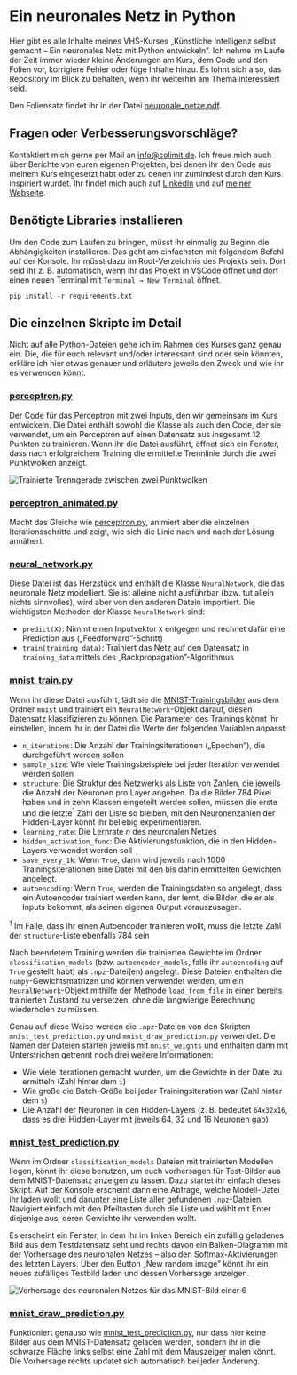# Ein neuronales Netz in Python

Hier gibt es alle Inhalte meines VHS-Kurses „Künstliche Intelligenz selbst gemacht – Ein neuronales Netz mit Python entwickeln”. Ich nehme im Laufe der Zeit immer wieder kleine Änderungen am Kurs, dem Code und den Folien vor, korrigiere Fehler oder füge Inhalte hinzu. Es lohnt sich also, das Repository im Blick zu behalten, wenn ihr weiterhin am Thema interessiert seid.

Den Foliensatz findet ihr in der Datei [neuronale_netze.pdf](neuronale_netze.pdf).

## Fragen oder Verbesserungsvorschläge?

Kontaktiert mich gerne per Mail an [info@colimit.de](mailto:info@colimit.de). Ich freue mich auch über Berichte von euren eigenen Projekten, bei denen ihr den Code aus meinem Kurs eingesetzt habt oder zu denen ihr zumindest durch den Kurs inspiriert wurdet. Ihr findet mich auch auf [LinkedIn](https://www.linkedin.com/in/richard-wotzlaw-8653b688/) und auf [meiner Webseite](https://colimit.de).

## Benötigte Libraries installieren

Um den Code zum Laufen zu bringen, müsst ihr einmalig zu Beginn die Abhängigkeiten installieren. Das geht am einfachsten mit folgendem Befehl auf der Konsole. Ihr müsst dazu im Root-Verzeichnis des Projekts sein. Dort seid ihr z. B. automatisch, wenn ihr das Projekt in VSCode öffnet und dort einen neuen Terminal mit `Terminal → New Terminal` öffnet.

```console
pip install -r requirements.txt
```

## Die einzelnen Skripte im Detail

Nicht auf alle Python-Dateien gehe ich im Rahmen des Kurses ganz genau ein. Die, die für euch relevant und/oder interessant sind oder sein könnten, erkläre ich hier etwas genauer und erläutere jeweils den Zweck und wie ihr es verwenden könnt.

### [perceptron.py](perceptron.py)

Der Code für das Perceptron mit zwei Inputs, den wir gemeinsam im Kurs entwickeln. Die Datei enthält sowohl die Klasse als auch den Code, der sie verwendet, um ein Perceptron auf einen Datensatz aus insgesamt 12 Punkten zu trainieren. Wenn ihr die Datei ausführt, öffnet sich ein Fenster, dass nach erfolgreichem Training die ermittelte Trennlinie durch die zwei Punktwolken anzeigt.

![Trainierte Trenngerade zwischen zwei Punktwolken](https://github.com/user-attachments/assets/d8b77f0d-c59d-4904-9ad1-3677ab59af02)

### [perceptron_animated.py](perceptron_animated.py)

Macht das Gleiche wie [perceptron.py](perceptron.py), animiert aber die einzelnen Iterationsschritte und zeigt, wie sich die Linie nach und nach der Lösung annähert.

### [neural_network.py](neural_network.py)

Diese Datei ist das Herzstück und enthält die Klasse `NeuralNetwork`, die das neuronale Netz modelliert. Sie ist alleine nicht ausführbar (bzw. tut allein nichts sinnvolles), wird aber von den anderen Datein importiert. Die wichtigsten Methoden der Klasse `NeuralNetwork` sind:

- `predict(X)`: Nimmt einen Inputvektor `X` entgegen und rechnet dafür eine Prediction aus („Feedforward”-Schritt)
- `train(training_data)`: Trainiert das Netz auf den Datensatz in `training_data` mittels des „Backpropagation”-Algorithmus

### [mnist_train.py](mnist_train.py)

Wenn ihr diese Datei ausführt, lädt sie die [MNIST-Trainingsbilder](https://en.wikipedia.org/wiki/MNIST_database) aus dem Ordner `mnist` und trainiert ein `NeuralNetwork`-Objekt darauf, diesen Datensatz klassifizieren zu können. Die Parameter des Trainings könnt ihr einstellen, indem ihr in der Datei die Werte der folgenden Variablen anpasst:

- `n_iterations`: Die Anzahl der Trainingsiterationen („Epochen”), die durchgeführt werden sollen
- `sample_size`: Wie viele Trainingsbeispiele bei jeder Iteration verwendet werden sollen
- `structure`: Die Struktur des Netzwerks als Liste von Zahlen, die jeweils die Anzahl der Neuronen pro Layer angeben. Da die Bilder 784 Pixel haben und in zehn Klassen eingeteilt werden sollen, müssen die erste und die letzte<sup>1</sup> Zahl der Liste so bleiben, mit den Neuronenzahlen der Hidden-Layer könnt ihr beliebig experimentieren.
- `learning_rate`: Die Lernrate $\eta$ des neuronalen Netzes
- `hidden_activation_func`: Die Aktivierungsfunktion, die in den Hidden-Layers verwendet werden soll
- `save_every_1k`: Wenn `True`, dann wird jeweils nach 1000 Trainingsiterationen eine Datei mit den bis dahin ermittelten Gewichten angelegt.
- `autoencoding`: Wenn `True`, werden die Trainingsdaten so angelegt, dass ein Autoencoder trainiert werden kann, der lernt, die Bilder, die er als Inputs bekommt, als seinen eigenen Output vorauszusagen.

<sup>1</sup> Im Falle, dass ihr einen Autoencoder trainieren wollt, muss die letzte Zahl der `structure`-Liste ebenfalls 784 sein

Nach beendetem Training werden die trainierten Gewichte im Ordner `classification_models` (bzw. `autoencoder_models`, falls ihr `autoencoding` auf `True` gestellt habt) als `.npz`-Datei(en) angelegt. Diese Dateien enthalten die `numpy`-Gewichtsmatrizen und können verwendet werden, um ein `NeuralNetwork`-Objekt mithilfe der Methode `load_from_file` in einen bereits trainierten Zustand zu versetzen, ohne die langwierige Berechnung wiederholen zu müssen.

Genau auf diese Weise werden die `.npz`-Dateien von den Skripten `mnist_test_prediction.py` und `mnist_draw_prediction.py` verwendet. Die Namen der Dateien starten jeweils mit `mnist_weights` und enthalten dann mit Unterstrichen getrennt noch drei weitere Informationen:

- Wie viele Iterationen gemacht wurden, um die Gewichte in der Datei zu ermitteln (Zahl hinter dem `i`)
- Wie große die Batch-Größe bei jeder Trainingsiteration war (Zahl hinter dem `s`)
- Die Anzahl der Neuronen in den Hidden-Layers (z. B. bedeutet `64x32x16`, dass es drei Hidden-Layer mit jeweils 64, 32 und 16 Neuronen gab)

### [mnist_test_prediction.py](mnist_test_prediction.py)

Wenn im Ordner `classification_models` Dateien mit trainierten Modellen liegen, könnt ihr diese benutzen, um euch vorhersagen für Test-Bilder aus dem MNIST-Datensatz anzeigen zu lassen. Dazu startet ihr einfach dieses Skript. Auf der Konsole erscheint dann eine Abfrage, welche Modell-Datei ihr laden wollt und darunter eine Liste aller gefundenen `.npz`-Dateien. Navigiert einfach mit den Pfeiltasten durch die Liste und wählt mit Enter diejenige aus, deren Gewichte ihr verwenden wollt.

Es erscheint ein Fenster, in dem ihr im linken Bereich ein zufällig geladenes Bild aus dem Testdatensatz seht und rechts davon ein Balken-Diagramm mit der Vorhersage des neuronalen Netzes – also den Softmax-Aktivierungen des letzten Layers. Über den Button „New random image” könnt ihr ein neues zufälliges Testbild laden und dessen Vorhersage anzeigen.

![Vorhersage des neuronalen Netzes für das MNIST-Bild einer 6](https://github.com/user-attachments/assets/14ccc38b-f058-448d-887c-56be1999ded6)

### [mnist_draw_prediction.py](mnist_draw_prediction.py)

Funktioniert genauso wie [mnist_test_prediction.py](mnist_test_prediction.py), nur dass hier keine Bilder aus dem MNIST-Datensatz geladen werden, sondern ihr in die schwarze Fläche links selbst eine Zahl mit dem Mauszeiger malen könnt. Die Vorhersage rechts updatet sich automatisch bei jeder Änderung.